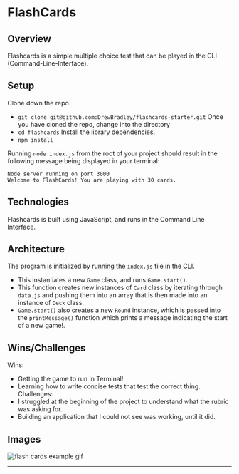 # FlashCards

## Overview

Flashcards is a simple multiple choice test that can be played in the CLI (Command-Line-Interface).

## Setup

Clone down the repo. 
 - ```git clone git@github.com:DrewBradley/flashcards-starter.git```
Once you have cloned the repo, change into the directory 
 - ```cd flashcards```
Install the library dependencies. 
 - ```npm install```

Running `node index.js` from the root of your project should result in the following message being displayed in your terminal: 

```
Node server running on port 3000
Welcome to FlashCards! You are playing with 30 cards.
```

## Technologies

Flashcards is built using JavaScript, and runs in the Command Line Interface.

## Architecture

The program is initialized by running the ```index.js``` file in the CLI. 
 - This instantiates a new ```Game``` class, and runs ```Game.start()```. 
 - This function creates new instances of ```Card``` class by iterating through ```data.js``` and pushing them into an array that is then made into an instance of ```Deck``` class.  
 - ```Game.start()``` also creates a new ```Round``` instance, which is passed into the ```printMessage()``` function which prints a message indicating the start of a new game!. 

 ## Wins/Challenges

 Wins:
 - Getting the game to run in Terminal!
 - Learning how to write concise tests that test the correct thing.
 Challenges:
 - I struggled at the beginning of the project to understand what the rubric was asking for.
 - Building an application that I could not see was working, until it did.

## Images

![flash cards example gif](https://media.giphy.com/media/N1b12vhNosmnfOSErl/giphy.gif)

---

